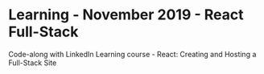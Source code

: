 # Learning - November 2019 - React Full-Stack

Code-along with LinkedIn Learning course - React: Creating and Hosting a Full-Stack Site